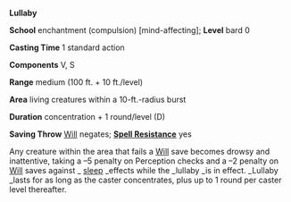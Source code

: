  **Lullaby**

**School** enchantment (compulsion) [mind-affecting]; **Level** bard 0

**Casting Time** 1 standard action

**Components** V, S

**Range** medium (100 ft. + 10 ft./level)

**Area** living creatures within a 10-ft.-radius burst

**Duration** concentration + 1 round/level (D)

**Saving Throw** [Will](../combat.md#_will) negates; **[Spell Resistance](../glossary.md#_spell-resistance)** yes

Any creature within the area that fails a [Will](../combat.md#_will) save becomes drowsy and inattentive, taking a –5 penalty on Perception checks and a –2 penalty on [Will](../combat.md#_will) saves against _ [sleep](sleep.md#_sleep) _effects while the _lullaby _is in effect. _Lullaby _lasts for as long as the caster concentrates, plus up to 1 round per caster level thereafter.

